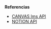**Referencias**
- [CANVAS lms API](https://canvas.instructure.com/doc/api/)
- [NOTION API](https://developers.notion.com/reference/intro)
